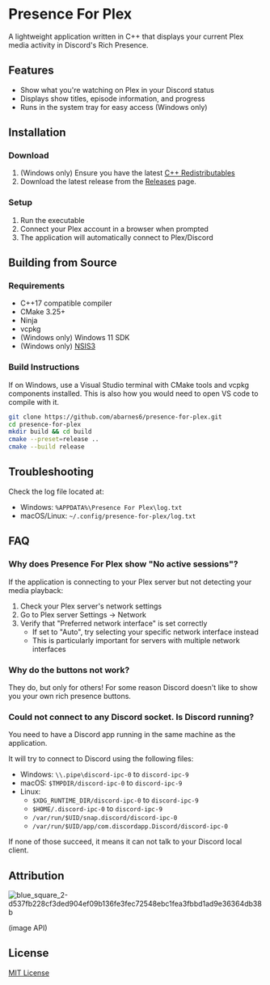 # Presence For Plex

A lightweight application written in C++ that displays your current Plex media activity in Discord's Rich Presence.

## Features

-   Show what you're watching on Plex in your Discord status
-   Displays show titles, episode information, and progress
-   Runs in the system tray for easy access (Windows only)

## Installation

### Download

1. (Windows only) Ensure you have the latest [C++ Redistributables](https://aka.ms/vs/17/release/vc_redist.x64.exe) 
2. Download the latest release from the [Releases](https://github.com/abarnes6/presence-for-plex/releases) page.

### Setup

1. Run the executable
2. Connect your Plex account in a browser when prompted
3. The application will automatically connect to Plex/Discord

## Building from Source

### Requirements

-   C++17 compatible compiler
-   CMake 3.25+
-   Ninja
-   vcpkg
-   (Windows only) Windows 11 SDK
-   (Windows only) [NSIS3](https://prdownloads.sourceforge.net/nsis/nsis-3.11-setup.exe?download)

### Build Instructions

If on Windows, use a Visual Studio terminal with CMake tools and vcpkg components installed. This is also how you would need to open VS code to compile with it.

```bash
git clone https://github.com/abarnes6/presence-for-plex.git
cd presence-for-plex
mkdir build && cd build
cmake --preset=release ..
cmake --build release
```

## Troubleshooting

Check the log file located at:

-   Windows: `%APPDATA%\Presence For Plex\log.txt`
-   macOS/Linux: `~/.config/presence-for-plex/log.txt`

## FAQ

### Why does Presence For Plex show "No active sessions"?

If the application is connecting to your Plex server but not detecting your media playback:

1. Check your Plex server's network settings
2. Go to Plex server Settings → Network
3. Verify that "Preferred network interface" is set correctly
    - If set to "Auto", try selecting your specific network interface instead
    - This is particularly important for servers with multiple network interfaces

### Why do the buttons not work?

They do, but only for others! For some reason Discord doesn't like to show you your own rich presence buttons.

### Could not connect to any Discord socket. Is Discord running?

You need to have a Discord app running in the same machine as the application.

It will try to connect to Discord using the following files:

-   Windows: `\\.pipe\discord-ipc-0` to `discord-ipc-9`
-   macOS: `$TMPDIR/discord-ipc-0` to `discord-ipc-9`
-   Linux:
    - `$XDG_RUNTIME_DIR/discord-ipc-0` to `discord-ipc-9`
    - `$HOME/.discord-ipc-0` to `discord-ipc-9`
    - `/var/run/$UID/snap.discord/discord-ipc-0`
    - `/var/run/$UID/app/com.discordapp.Discord/discord-ipc-0`

If none of those succeed, it means it can not talk to your Discord local client.

## Attribution

![blue_square_2-d537fb228cf3ded904ef09b136fe3fec72548ebc1fea3fbbd1ad9e36364db38b](https://github.com/user-attachments/assets/38abfb34-72cf-46d9-9d17-724761aa570a)

(image API)

## License

[MIT License](LICENSE)
